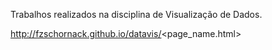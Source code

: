 Trabalhos realizados na disciplina de Visualização de Dados.

http://fzschornack.github.io/datavis/<page_name.html>
